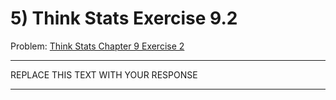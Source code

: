 # 5) Think Stats Exercise 9.2

Problem: [Think Stats Chapter 9 Exercise 2](http://greenteapress.com/thinkstats2/html/thinkstats2010.html#toc90)

---

REPLACE THIS TEXT WITH YOUR RESPONSE

---